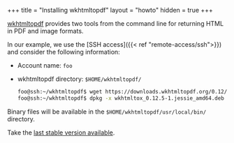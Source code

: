+++
title = "Installing wkhtmltopdf"
layout = "howto"
hidden = true
+++

[wkhtmltopdf](https://wkhtmltopdf.org/) provides two tools from the command line for returning HTML in PDF and image formats.

In our example, we use the [SSH access]({{< ref "remote-access/ssh">}}) and consider the following information:

- Account name: `foo`
- wkhtmltopdf directory: `$HOME/wkhtmltopdf/`

    ```sh
    foo@ssh:~/wkhtmltopdf$ wget https://downloads.wkhtmltopdf.org/0.12/0.12.5/wkhtmltox_0.12.5-1.jessie_amd64.deb
    foo@ssh:~/wkhtmltopdf$ dpkg -x wkhtmltox_0.12.5-1.jessie_amd64.deb .
    ```

Binary files will be available in the `$HOME/wkhtmltopdf/usr/local/bin/` directory.

Take the [last stable version available](https://wkhtmltopdf.org/downloads.html).
